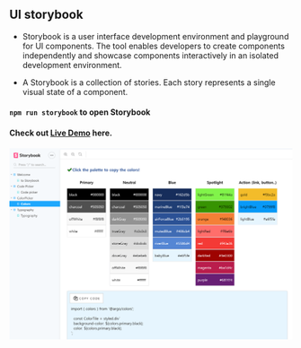 ## UI storybook

- Storybook is a user interface development environment and playground for UI components. 
The tool enables developers to create components independently and showcase components interactively in an isolated development environment.

- A Storybook is a collection of stories. Each story represents a single visual state of a component.

#### `npm run storybook` to open Storybook
#### Check out [Live Demo](https://uistorybook.netlify.com/?path=/story/color-picker--color-palette) here.

![](storybook.PNG)


